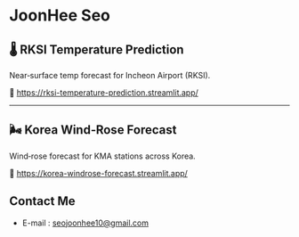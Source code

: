 
# JoonHee Seo

## 🌡️ RKSI Temperature Prediction
Near‑surface temp forecast for Incheon Airport (RKSI).

🔗 https://rksi-temperature-prediction.streamlit.app/

---

## 🌬️ Korea Wind‑Rose Forecast
Wind‑rose forecast for KMA stations across Korea.

🔗 https://korea-windrose-forecast.streamlit.app/

## Contact Me
- E-mail : [seojoonhee10@gmail.com](mailto:seojoonhee10@gmail.com)
